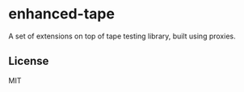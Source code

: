 # enhanced-tape
A set of extensions on top of tape testing library, built using proxies.

## License
MIT